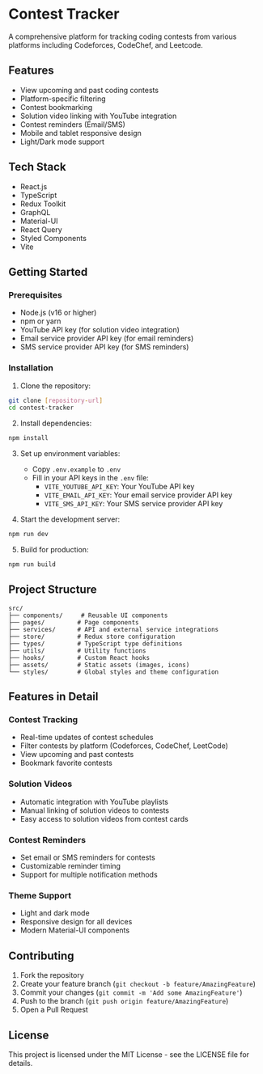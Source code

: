 # Contest Tracker

A comprehensive platform for tracking coding contests from various platforms including Codeforces, CodeChef, and Leetcode.

## Features

- View upcoming and past coding contests
- Platform-specific filtering
- Contest bookmarking
- Solution video linking with YouTube integration
- Contest reminders (Email/SMS)
- Mobile and tablet responsive design
- Light/Dark mode support

## Tech Stack

- React.js
- TypeScript
- Redux Toolkit
- GraphQL
- Material-UI
- React Query
- Styled Components
- Vite

## Getting Started

### Prerequisites

- Node.js (v16 or higher)
- npm or yarn
- YouTube API key (for solution video integration)
- Email service provider API key (for email reminders)
- SMS service provider API key (for SMS reminders)

### Installation

1. Clone the repository:

```bash
git clone [repository-url]
cd contest-tracker
```

2. Install dependencies:

```bash
npm install
```

3. Set up environment variables:

   - Copy `.env.example` to `.env`
   - Fill in your API keys in the `.env` file:
     - `VITE_YOUTUBE_API_KEY`: Your YouTube API key
     - `VITE_EMAIL_API_KEY`: Your email service provider API key
     - `VITE_SMS_API_KEY`: Your SMS service provider API key

4. Start the development server:

```bash
npm run dev
```

5. Build for production:

```bash
npm run build
```

## Project Structure

```
src/
├── components/     # Reusable UI components
├── pages/         # Page components
├── services/      # API and external service integrations
├── store/         # Redux store configuration
├── types/         # TypeScript type definitions
├── utils/         # Utility functions
├── hooks/         # Custom React hooks
├── assets/        # Static assets (images, icons)
└── styles/        # Global styles and theme configuration
```

## Features in Detail

### Contest Tracking

- Real-time updates of contest schedules
- Filter contests by platform (Codeforces, CodeChef, LeetCode)
- View upcoming and past contests
- Bookmark favorite contests

### Solution Videos

- Automatic integration with YouTube playlists
- Manual linking of solution videos to contests
- Easy access to solution videos from contest cards

### Contest Reminders

- Set email or SMS reminders for contests
- Customizable reminder timing
- Support for multiple notification methods

### Theme Support

- Light and dark mode
- Responsive design for all devices
- Modern Material-UI components

## Contributing

1. Fork the repository
2. Create your feature branch (`git checkout -b feature/AmazingFeature`)
3. Commit your changes (`git commit -m 'Add some AmazingFeature'`)
4. Push to the branch (`git push origin feature/AmazingFeature`)
5. Open a Pull Request

## License

This project is licensed under the MIT License - see the LICENSE file for details.
